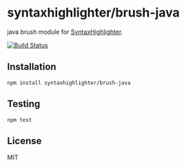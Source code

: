 # syntaxhighlighter/brush-java

java brush module for [SyntaxHighlighter](https://github.com/syntaxhighlighter).

[![Build Status](https://travis-ci.org/alexgorbatchev/brush-java.svg)](https://travis-ci.org/alexgorbatchev/brush-java)

## Installation

    npm install syntaxhighlighter/brush-java

## Testing

    npm test

## License

MIT
